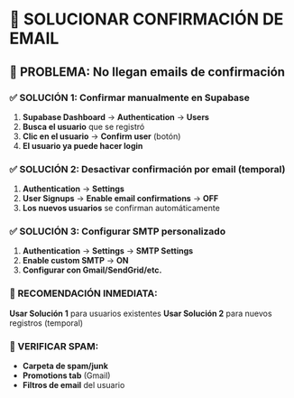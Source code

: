 # 🔧 SOLUCIONAR CONFIRMACIÓN DE EMAIL

## 🚨 PROBLEMA: No llegan emails de confirmación

### ✅ SOLUCIÓN 1: Confirmar manualmente en Supabase
1. **Supabase Dashboard** → **Authentication** → **Users**
2. **Busca el usuario** que se registró
3. **Clic en el usuario** → **Confirm user** (botón)
4. **El usuario ya puede hacer login**

### ✅ SOLUCIÓN 2: Desactivar confirmación por email (temporal)
1. **Authentication** → **Settings**
2. **User Signups** → **Enable email confirmations** → **OFF**
3. **Los nuevos usuarios** se confirman automáticamente

### ✅ SOLUCIÓN 3: Configurar SMTP personalizado
1. **Authentication** → **Settings** → **SMTP Settings**
2. **Enable custom SMTP** → **ON**
3. **Configurar con Gmail/SendGrid/etc.**

### 🎯 RECOMENDACIÓN INMEDIATA:
**Usar Solución 1** para usuarios existentes
**Usar Solución 2** para nuevos registros (temporal)

### 📧 VERIFICAR SPAM:
- **Carpeta de spam/junk**
- **Promotions tab** (Gmail)
- **Filtros de email** del usuario
